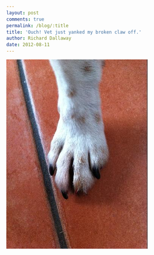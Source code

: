 ```yaml
---
layout: post
comments: true
permalink: /blog/:title
title: 'Ouch! Vet just yanked my broken claw off.'
author: Richard Dallaway
date: 2012-08-11
---
```


<div>
<a href="/media/Hphoto.JPG">
<img width="374" src="/media/Hphoto.JPG.500.JPG" height="500"></img>
</a>
</div>



  


    
